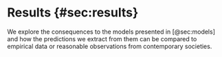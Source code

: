 
# Results {#sec:results}
<!-- one could say: Measurements + Consequences/Analysis -->

We explore the consequences to the models presented in [@sec:models] and how the predictions we extract from them can be compared to empirical data or reasonable observations from contemporary societies.
